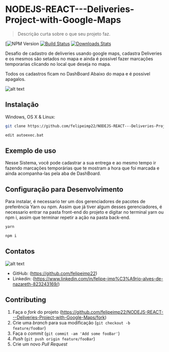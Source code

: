 # NODEJS-REACT---Deliveries-Project-with-Google-Maps

> Descrição curta sobre o que seu projeto faz.

[![NPM Version][npm-image]
[![Build Status][travis-image]][travis-url]
[![Downloads Stats][npm-downloads]][npm-url]

Desafio de cadastro de deliveries usando google maps,
cadastra Deliveries e os mesmos são setados no mapa e ainda é possivel 
fazer marcações temporarias clicando no local que deseja no mapa.

Todos os cadastros ficam no DashBoard Abaixo do mapa e é possivel apagalos.

![alt text](https://marquesfernandes.com/wp-content/uploads/2020/01/1555172.jpg)

## Instalação

Windows, OS X & Linux:

```sh
git clone https://github.com/felipeimp22/NODEJS-REACT---Deliveries-Project-with-Google-Maps.git
```


```sh
edit autoexec.bat
```

## Exemplo de uso
Nesse Sistema, você pode cadastrar a sua entrega e ao mesmo tempo ir fazendo marcações temporárias que te mostram a hora que foi marcada e ainda acompanha-las pela aba de DashBoard.



## Configuração para Desenvolvimento

Para instalar, é necessario ter um dos gerenciadores de pacotes de preferência Yarn ou npm.
Assim que já tiver algum desses gerenciadores, é necessario entrar na pasta front-end do projeto e
digitar no terminal yarn ou npm i, assim que terminar repetir a ação na pasta back-end.
```sh
yarn 
```

```sh
npm i
```



## Contatos
![alt text](https://lh3.googleusercontent.com/nRuZJWdco2aSsyUVFPIvI4QXVuqkRxwGbCKRJpc-6DNNB2AcHTopNS6V-rDyj3ir9Og7CA=s85)

* GitHub: (<https://github.com/felipeimp22>)
* Linkedin: (<https://www.linkedin.com/in/felipe-imp%C3%A9rio-alves-de-nazareth-823243169/>)


## Contributing

1. Faça o _fork_ do projeto (<https://github.com/felipeimp22/NODEJS-REACT---Deliveries-Project-with-Google-Maps/fork>)
2. Crie uma _branch_ para sua modificação (`git checkout -b feature/fooBar`)
3. Faça o _commit_ (`git commit -am 'Add some fooBar'`)
4. _Push_ (`git push origin feature/fooBar`)
5. Crie um novo _Pull Request_

[npm-image]: https://img.shields.io/npm/v/datadog-metrics.svg?style=flat-square
[npm-url]: https://npmjs.org/package/datadog-metrics
[npm-downloads]: https://img.shields.io/npm/dm/datadog-metrics.svg?style=flat-square
[travis-image]: https://img.shields.io/travis/dbader/node-datadog-metrics/master.svg?style=flat-square
[travis-url]: https://travis-ci.org/dbader/node-datadog-metrics
[wiki]: https://github.com/seunome/seuprojeto/wiki
